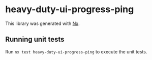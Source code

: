 # heavy-duty-ui-progress-ping

This library was generated with [Nx](https://nx.dev).

## Running unit tests

Run `nx test heavy-duty-ui-progress-ping` to execute the unit tests.
